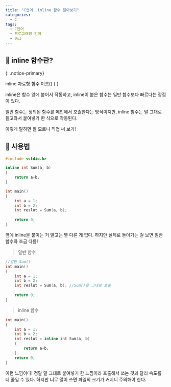 ```yaml
---
title: "C언어. inline 함수 알아보기"
categories:
  - C
tags:
  - C언어
  - 프로그래밍 언어
  - 중급
---
```


## 🌟 inline 함수란?



{: .notice-primary}

inline 자료형 함수 이름() { }



inline은 함수 앞에 붙어서 작동하고, inline이 붙은 함수는 일반 함수보다 빠르다는 장점이 있다. 

일반 함수는 정의된 함수를 메인에서 호출한다는 방식이지만, inline 함수는 말 그대로 들고와서 붙여넣기 한 식으로 작동된다. 

이렇게 말하면 잘 모르니 직접 써 보기!





## 🌟 사용법

```c
#include <stdio.h>

inline int Sum(a, b)
{
    return a+b;
}

int main()
{
    int a = 1;
    int b = 2;
    int reslut = Sum(a, b); 
    
    return 0;
}
```

앞에 inline을 붙이는 거 말고는 별 다른 게 없다. 하지만 실제로 돌아가는 걸 보면 일반 함수와 조금 다름!



> 일반 함수

```c
//일반 Sum()
int main()
{
    int a = 1;
    int b = 2;
    int reslut = Sum(a, b); //Sum()을 그대로 호출
    
    return 0;
}
```



> inline 함수

```c
int main()
{
    int a = 1;
    int b = 2;
    int reslut = inline int Sum(a, b)
	{
    	return a+b;
	}
    return 0;
}
```



이런 느낌이다! 정말 말 그대로 붙여넣기 한 느낌이라 호출해서 쓰는 것과 달리 속도를 더 줄일 수 있다. 하지만 너무 많이 쓰면 파일의 크기가 커지니 주의해야 한다.
